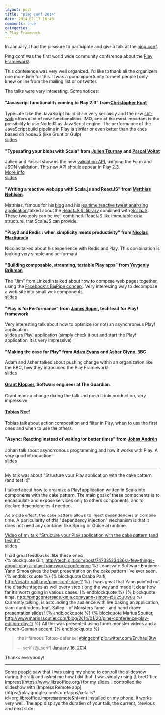 ```yaml
---
layout: post
title: "ping conf 2014"
date: 2014-02-17 16:49
comments: true
categories:
- Play Framework
---
```


In January, I had the pleasure to participate and give a talk at the [ping conf](http://www.ping-conf.com/).

Ping conf was the first world wide community conference about the [Play Framework!](http://www.playframework.com/).

This conference was very well organized. I'd like to thank all the organizers one more time for this.
It was a good opportunity to meet people I only knew online from the mailing list or on twitter.

The talks were very interesting. Some notices:
#### "Javascript functionality coming to Play 2.3" from [Christopher Hunt](https://twitter.com/huntchr)
Typesafe take the JavaScript build chain very seriously and the new [sbt-web](https://github.com/sbt/sbt-web) offers a lot of new functionalities.
IMO, one of the most important is the possibility to use NodeJS as JavaScript engine. The performance of the JavaScript build pipeline in Play is similar or even better than the ones based on NodeJS (like Grunt or Gulp)<br/>
[slides](http://huntc.github.io/sbt-web-presentation/#/step-1)

#### "Typesafing your blobs with Scala" from [Julien Tournay](https://twitter.com/skaalf) and [Pascal Voitot](https://twitter.com/mandubian/)
Julien and Pascal show us the new [validation API](https://github.com/jto/Play20/tree/new_validation_api/documentation/manual/scalaGuide/main/validation), unifying the Form and JSON validation.
This new API should appear in Play 2.3.<br/>
[More info](http://jto.github.io/articles/play_new_validation_api/)<br/>
[slides](https://docs.google.com/presentation/d/1bc4437zIO3dUD0cYoSFDbNjrSErY3soURfE5QUErbgw/pub?start=false&loop=false&delayms=3000#slide=id.g11c889a6e_23)

#### "Writing a reactive web app with Scala.js and ReactJS" from [Matthias Nehlsen](https://twitter.com/matthiasnehlsen)
Matthias, famous for his [blog](http://matthiasnehlsen.com/) and his [realtime reactive tweet analysing application](http://birdwatch.matthiasnehlsen.com/) talked about the [ReactJS UI library](http://facebook.github.io/react/) combined with [ScalaJS](http://www.scala-js.org/).
These two tools can be well combined. ReactJS like immutable data structure, that ScalaJS can provide.

#### "Play2 and Redis : when simplicity meets productivity" from [Nicolas Martignole](https://twitter.com/nmartignole)
Nicolas talked about his experience with Redis and Play. This combination is looking very simple and performant.

#### "Building composable, streaming, testable Play apps" from [Yevgeniy Brikman](https://twitter.com/brikis98)
The "Jim" from LinkedIn talked about how to compose web pages together, using the [Facebook's BigPipe concept](https://www.facebook.com/note.php?note_id=389414033919).
Very interesting way to decompose a web site into small web components.<br/>
[slides](http://de.slideshare.net/brikis98/composable-and-streamable-play-apps)

#### "Play is for Performance" from [James Roper](https://twitter.com/jroper), tech lead for Play! framework
Very interesting talk about how to optimize (or not) an asynchronous Play! application.<br/>
[slides as Play! application](https://github.com/jroper/play-is-for-performance) (simply check it out and start the Play! application, it is very impressive)

#### "Making the case for Play" from [Adam Evans](https://twitter.com/ajevans85) and [Asher Glynn](https://twitter.com/asherglynn), BBC
Adam and Asher talked about pushing change within an organization like the BBC, how they introduced the Play Framework!<br/>
[slides](http://pt.slideshare.net/ajevans/making-the-30191542)

#### [Grant Klopper](https://twitter.com/grantklopper), Software engineer at The Guardian.
Grant made a change during the talk and push it into production, very impressive.

#### [Tobias Neef](https://twitter.com/tobnee)
Tobias talk about action composition and filter in Play, when to use the first ones and when to use the others.

#### "Async: Reacting instead of waiting for better times" from [Johan Andrén](https://twitter.com/apnylle)
Johan talk about asynchronous programming and how it works with Play. A very good introduction!<br/>
[slides](http://de.slideshare.net/johanandren/async-react-dont-wait-ping-conf)


<hr/>
My talk was about "Structure your Play application with the cake pattern (and test it)"

I talked about how to organize a Play! application written in Scala into components with the cake pattern.
The main goal of these components is to encaspulate and expose services only to others components, and to declare dependencies if needed.

As a side effect, the cake pattern allows to inject dependencies at compile time.
A particularity of this "dependency injection" mechanism is that it does not need any container like Spring or Guice at runtime.

[Video of my talk "Structure your Play application with the cake pattern (and test it)"](http://www.ustream.tv/recorded/42775808)<br/>
[slides](http://de.slideshare.net/yann_s/play-withcake-export2)

I had great feedbacks, like these ones:<br/>
{% blockquote Gilt, http://tech.gilt.com/post/74733533436/a-few-things-about-ping-a-play-framework-conference %}
Leanovate Software Engineer Yann Simon gives the best presentation on the cake pattern I’ve ever seen.
{% endblockquote %}
{% blockquote Csaba Palfi, http://csaba.palfi.me/ping-conf-day-1/ %}
it was great that Yann pointed out the disadvantages as well every step along the way and made it clear how far it’s worth going in various cases.
{% endblockquote %}
{% blockquote kinja, http://pingconference.kinja.com/yann-simon-1502530900 %}
Currently talking, is astounding the audience with live baking an application, slam dunk videos feat. Sulley - of Monsters fame - and hand drawn presentation slides!
{% endblockquote %}
{% blockquote Marius Soutier, http://www.mariussoutier.com/blog/2014/01/20/ping-conference-play-edition-day-1/ %}
All this was presented using funny monster videos and a French-German accent.
{% endblockquote %}


<blockquote class="twitter-tweet" lang="en"><p>the infamous Totoro-defense! <a href="https://twitter.com/search?q=%23pingconf&amp;src=hash">#pingconf</a> <a href="http://t.co/EnJhauj8tw">pic.twitter.com/EnJhauj8tw</a></p>&mdash; serif (@_serif) <a href="https://twitter.com/_serif/statuses/423793818857930752">January 16, 2014</a></blockquote>
<script async src="//platform.twitter.com/widgets.js" charset="utf-8"></script>

Thanks everybody!

<hr/>
Some people saw that I was using my phone to controll the slideshow during the talk and asked me how I did that.
I was simply using [LibreOffice Impress](https://www.libreoffice.org/) for my slides. I controlled the slideshow with [Impress Remote app](https://play.google.com/store/apps/details?id=org.libreoffice.impressremote&hl=en) installed on my phone.
It works very well. The app displays the duration of your talk, the current, previous and next slide.

